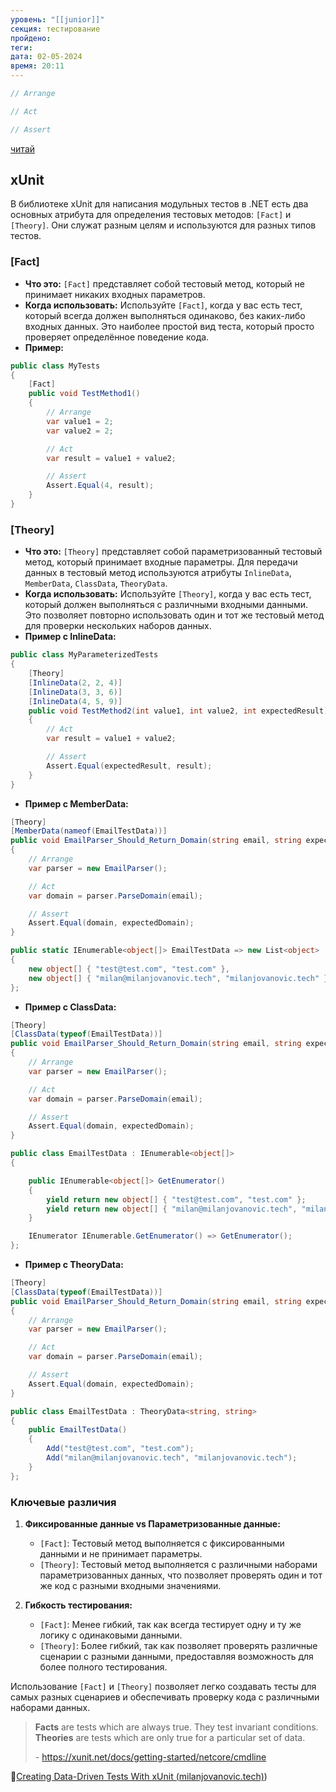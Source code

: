 ```yaml
---
уровень: "[[junior]]"
секция: тестирование
пройдено: 
теги: 
дата: 02-05-2024
время: 20:11
---
```

```c#
// Arrange

// Act

// Assert
```

[читай](https://deviq.com/testing/arrange-act-assert)


## xUnit

В библиотеке xUnit для написания модульных тестов в .NET есть два основных атрибута для определения тестовых методов: `[Fact]` и `[Theory]`. Они служат разным целям и используются для разных типов тестов.

### [Fact]

- **Что это:** `[Fact]` представляет собой тестовый метод, который не принимает никаких входных параметров.
- **Когда использовать:** Используйте `[Fact]`, когда у вас есть тест, который всегда должен выполняться одинаково, без каких-либо входных данных. Это наиболее простой вид теста, который просто проверяет определённое поведение кода.
- **Пример:**

```c#
public class MyTests
{
    [Fact]
    public void TestMethod1()
    {
        // Arrange
        var value1 = 2;
        var value2 = 2;

        // Act
        var result = value1 + value2;

        // Assert
        Assert.Equal(4, result);
    }
}
```

### [Theory]

- **Что это:** `[Theory]` представляет собой параметризованный тестовый метод, который принимает входные параметры. Для передачи данных в тестовый метод используются атрибуты `InlineData`, `MemberData`, `ClassData`, `TheoryData`.
- **Когда использовать:** Используйте `[Theory]`, когда у вас есть тест, который должен выполняться с различными входными данными. Это позволяет повторно использовать один и тот же тестовый метод для проверки нескольких наборов данных.
- **Пример с InlineData:**

```c#
public class MyParameterizedTests
{
    [Theory]
    [InlineData(2, 2, 4)]
    [InlineData(3, 3, 6)]
    [InlineData(4, 5, 9)]
    public void TestMethod2(int value1, int value2, int expectedResult)
    {
        // Act
        var result = value1 + value2;

        // Assert
        Assert.Equal(expectedResult, result);
    }
}
```

- **Пример с MemberData:**
```c#
[Theory]
[MemberData(nameof(EmailTestData))]
public void EmailParser_Should_Return_Domain(string email, string expectedDomain)
{
    // Arrange
    var parser = new EmailParser();

    // Act
    var domain = parser.ParseDomain(email);

    // Assert
    Assert.Equal(domain, expectedDomain);
}

public static IEnumerable<object[]> EmailTestData => new List<object>
{
    new object[] { "test@test.com", "test.com" },
    new object[] { "milan@milanjovanovic.tech", "milanjovanovic.tech" }
};
```

- **Пример с ClassData:**
```csharp
[Theory]
[ClassData(typeof(EmailTestData))]
public void EmailParser_Should_Return_Domain(string email, string expectedDomain)
{
    // Arrange
    var parser = new EmailParser();

    // Act
    var domain = parser.ParseDomain(email);

    // Assert
    Assert.Equal(domain, expectedDomain);
}

public class EmailTestData : IEnumerable<object[]>
{

    public IEnumerable<object[]> GetEnumerator()
    {
        yield return new object[] { "test@test.com", "test.com" };
        yield return new object[] { "milan@milanjovanovic.tech", "milanjovanovic.tech" };
    }

    IEnumerator IEnumerable.GetEnumerator() => GetEnumerator();
};
```

- **Пример с TheoryData:**
```csharp
[Theory]
[ClassData(typeof(EmailTestData))]
public void EmailParser_Should_Return_Domain(string email, string expectedDomain)
{
    // Arrange
    var parser = new EmailParser();

    // Act
    var domain = parser.ParseDomain(email);

    // Assert
    Assert.Equal(domain, expectedDomain);
}

public class EmailTestData : TheoryData<string, string>
{
    public EmailTestData()
    {
        Add("test@test.com", "test.com");
        Add("milan@milanjovanovic.tech", "milanjovanovic.tech");
    }
};
```

### Ключевые различия

1. **Фиксированные данные vs Параметризованные данные:**
    
    - `[Fact]`: Тестовый метод выполняется с фиксированными данными и не принимает параметры.
    - `[Theory]`: Тестовый метод выполняется с различными наборами параметризованных данных, что позволяет проверять один и тот же код с разными входными значениями.
2. **Гибкость тестирования:**
    
    - `[Fact]`: Менее гибкий, так как всегда тестирует одну и ту же логику с одинаковыми данными.
    - `[Theory]`: Более гибкий, так как позволяет проверять различные сценарии с разными данными, предоставляя возможность для более полного тестирования.

Использование `[Fact]` и `[Theory]` позволяет легко создавать тесты для самых разных сценариев и обеспечивать проверку кода с различными наборами данных.

> **Facts** are tests which are always true. They test invariant conditions.
> **Theories** are tests which are only true for a particular set of data.
> 
> \- https://xunit.net/docs/getting-started/netcore/cmdline

🔗[Creating Data-Driven Tests With xUnit (milanjovanovic.tech)](#https://www.milanjovanovic.tech/blog/creating-data-driven-tests-with-xunit))
